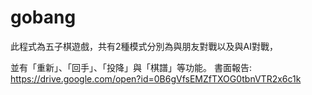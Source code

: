 # gobang
此程式為五子棋遊戲，共有2種模式分別為與朋友對戰以及與AI對戰，

並有「重新」、「回手」、「投降」與「棋譜」等功能。
書面報告: https://drive.google.com/open?id=0B6gVfsEMZfTXOG0tbnVTR2x6c1k
